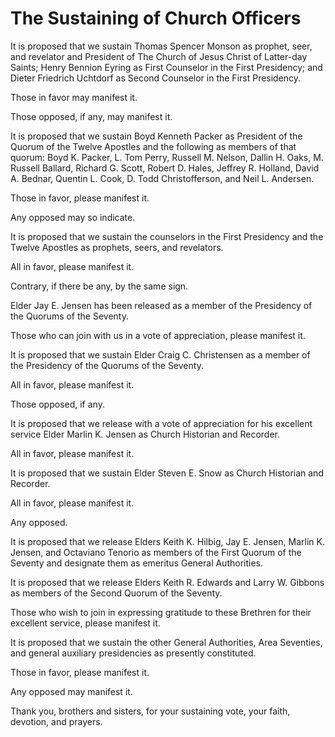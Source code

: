 # The Sustaining of Church Officers

It is proposed that we sustain Thomas Spencer Monson as prophet, seer, and
revelator and President of The Church of Jesus Christ of Latter-day Saints;
Henry Bennion Eyring as First Counselor in the First Presidency; and Dieter
Friedrich Uchtdorf as Second Counselor in the First Presidency.

Those in favor may manifest it.

Those opposed, if any, may manifest it.

It is proposed that we sustain Boyd Kenneth Packer as President of the Quorum
of the Twelve Apostles and the following as members of that quorum: Boyd K.
Packer, L. Tom Perry, Russell M. Nelson, Dallin H. Oaks, M. Russell Ballard,
Richard G. Scott, Robert D. Hales, Jeffrey R. Holland, David A. Bednar,
Quentin L. Cook, D. Todd Christofferson, and Neil L. Andersen.

Those in favor, please manifest it.

Any opposed may so indicate.

It is proposed that we sustain the counselors in the First Presidency and the
Twelve Apostles as prophets, seers, and revelators.

All in favor, please manifest it.

Contrary, if there be any, by the same sign.

Elder Jay E. Jensen has been released as a member of the Presidency of the
Quorums of the Seventy.

Those who can join with us in a vote of appreciation, please manifest it.

It is proposed that we sustain Elder Craig C. Christensen as a member of the
Presidency of the Quorums of the Seventy.

All in favor, please manifest it.

Those opposed, if any.

It is proposed that we release with a vote of appreciation for his excellent
service Elder Marlin K. Jensen as Church Historian and Recorder.

All in favor, please manifest it.

It is proposed that we sustain Elder Steven E. Snow as Church Historian and
Recorder.

All in favor, please manifest it.

Any opposed.

It is proposed that we release Elders Keith K. Hilbig, Jay E. Jensen, Marlin
K. Jensen, and Octaviano Tenorio as members of the First Quorum of the Seventy
and designate them as emeritus General Authorities.

It is proposed that we release Elders Keith R. Edwards and Larry W. Gibbons as
members of the Second Quorum of the Seventy.

Those who wish to join in expressing gratitude to these Brethren for their
excellent service, please manifest it.

It is proposed that we sustain the other General Authorities, Area Seventies,
and general auxiliary presidencies as presently constituted.

Those in favor, please manifest it.

Any opposed may manifest it.

Thank you, brothers and sisters, for your sustaining vote, your faith,
devotion, and prayers.

